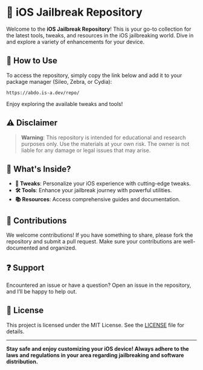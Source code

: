 # 🚀 iOS Jailbreak Repository

Welcome to the **iOS Jailbreak Repository**! This is your go-to collection for the latest tools, tweaks, and resources in the iOS jailbreaking world. Dive in and explore a variety of enhancements for your device.

## 🔗 How to Use

To access the repository, simply copy the link below and add it to your package manager (Sileo, Zebra, or Cydia):

```
https://abdo.is-a.dev/repo/
```

Enjoy exploring the available tweaks and tools!

## ⚠️ Disclaimer

> **Warning**: This repository is intended for educational and research purposes only. Use the materials at your own risk. The owner is not liable for any damage or legal issues that may arise.

## 📂 What's Inside?

- **🔧 Tweaks**: Personalize your iOS experience with cutting-edge tweaks.
- **🛠️ Tools**: Enhance your jailbreak journey with powerful utilities.
- **📚 Resources**: Access comprehensive guides and documentation.

## 🤝 Contributions

We welcome contributions! If you have something to share, please fork the repository and submit a pull request. Make sure your contributions are well-documented and organized.

## ❓ Support

Encountered an issue or have a question? Open an issue in the repository, and I’ll be happy to help out.

## 📄 License

This project is licensed under the MIT License. See the [LICENSE](LICENSE) file for details.

---

**Stay safe and enjoy customizing your iOS device! Always adhere to the laws and regulations in your area regarding jailbreaking and software distribution.**
